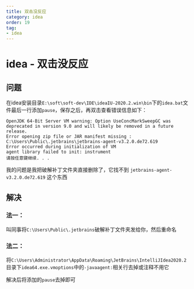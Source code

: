```yaml
---
title: 双击没反应
category: idea
order: 19
tag:
- idea
---
```


# idea - 双击没反应

## 问题

在idea安装目录`E:\soft\soft-dev\IDE\ideaIU-2020.2.win\bin`下的`idea.bat`文件最后一行添加`pause`，保存之后，再双击查看错误信息如下：

```shell script
OpenJDK 64-Bit Server VM warning: Option UseConcMarkSweepGC was deprecated in version 9.0 and will likely be removed in a future release.
Error opening zip file or JAR manifest missing : C:\Users\Public\.jetbrains\jetbrains-agent-v3.2.0.de72.619
Error occurred during initialization of VM
agent library failed to init: instrument
请按任意键继续. . .
```

我的问题是我把破解补丁文件夹直接删除了，它找不到 `jetbrains-agent-v3.2.0.de72.619` 这个东西

## 解决

### 法一：

 叫同事将`C:\Users\Public\.jetbrains`破解补丁文件夹发给你，然后重命名

### 法二：

将`C:\Users\Administrator\AppData\Roaming\JetBrains\IntelliJIdea2020.2`目录下`idea64.exe.vmoptions`中的`-javaagent:`相关行去掉或注释不用它

解决后将添加的`pause`去掉即可
